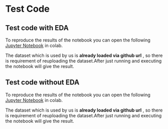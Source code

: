 # Test Code

## Test code with EDA
To reproduce the results of the notebook you can open the following [Jupyter Notebook](https://github.com/abhishek-pes/DA-Project-Amazon-product-listing/blob/main/AmazonProductNLP.ipynb) in colab. 

The dataset which is used by us is **already loaded via github url** , so there is requirement of reuploading the dataset.After just running and executing the notebook will give the result.

## Test code without EDA
To reproduce the results of the notebook you can open the following [Jupyter Notebook](https://github.com/abhishek-pes/DA-Project-Amazon-product-listing/blob/main/test/AmazonNlpTest.ipynb) in colab. 

The dataset which is used by us is **already loaded via github url** , so there is requirement of reuploading the dataset.After just running and executing the notebook will give the result.
